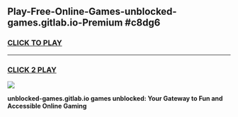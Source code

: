 
## Play-Free-Online-Games-unblocked-games.gitlab.io-Premium #c8dg6
<h3>
<a href="https://premium.freeplayer.one?title=unblocked-games.gitlab.io&ref=8M">CLICK TO PLAY</a></h3>
<hr>

<h3>
<a href="https://premium.freeplayer.one?title=unblocked-games.gitlab.io&ref=8M">CLICK 2 PLAY</a>
  
</h3>

<a href="https://premium.freeplayer.one?title=unblocked-games.gitlab.io&ref=8M"><img src="https://clearcache.store/games.png"></a>


**unblocked-games.gitlab.io games unblocked: Your Gateway to Fun and Accessible Online Gaming**
